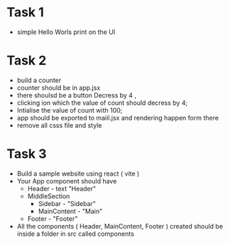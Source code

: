 # Task 1
- simple Hello Worls print on the UI

# Task 2
- build a counter
- counter should be in app.jsx
- there shoulsd be a button Decress by 4 , 
- clicking ion which the value of count should decress by 4; 
- Intialise the value of count with 100; 
- app should be exported to maiil.jsx and rendering happen form there
- remove all csss file and style

# Task 3
- Build a sample website using react ( vite )
- Your App component should have
    - Header - text "Header"
    - MiddleSection
        - Sidebar - "Sidebar"
        - MainContent - "Main" 
    - Footer - "Footer"
- All the components ( Header, MainContent, Footer ) created should be inside a folder in
src called components
